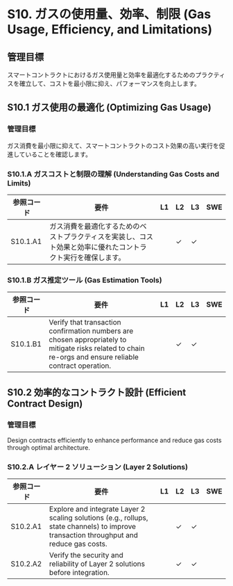 # S10. ガスの使用量、効率、制限 (Gas Usage, Efficiency, and Limitations)

## 管理目標
スマートコントラクトにおけるガス使用量と効率を最適化するためのプラクティスを確立して、コストを最小限に抑え、パフォーマンスを向上します。

## S10.1 ガス使用の最適化 (Optimizing Gas Usage)

### 管理目標
ガス消費を最小限に抑えて、スマートコントラクトのコスト効果の高い実行を促進していることを確認します。

### S10.1.A ガスコストと制限の理解 (Understanding Gas Costs and Limits)

| 参照コード   | 要件                                                                        | L1 | L2 | L3 | SWE |
| ------------ | --------------------------------------------------------------------------- | -- | -- | -- | --- |
| S10.1.A1     | ガス消費を最適化するためのベストプラクティスを実装し、コスト効果と効率に優れたコントラクト実行を確保します。 |    | ✓  | ✓  |     |

### S10.1.B ガス推定ツール (Gas Estimation Tools)

| 参照コード   | 要件                                                                        | L1 | L2 | L3 | SWE |
| ------------ | --------------------------------------------------------------------------- | -- | -- | -- | --- |
| S10.1.B1     | Verify that transaction confirmation numbers are chosen appropriately to mitigate risks related to chain re-orgs and ensure reliable contract operation. |    | ✓  | ✓  |     |


## S10.2 効率的なコントラクト設計 (Efficient Contract Design)

### 管理目標
Design contracts efficiently to enhance performance and reduce gas costs through optimal architecture.

### S10.2.A レイヤー 2 ソリューション (Layer 2 Solutions)

| 参照コード   | 要件                                                                        | L1 | L2 | L3 | SWE |
| ------------ | --------------------------------------------------------------------------- | -- | -- | -- | --- |
| S10.2.A1     | Explore and integrate Layer 2 scaling solutions (e.g., rollups, state channels) to improve transaction throughput and reduce gas costs. |    | ✓  | ✓  |     |
| S10.2.A2     | Verify the security and reliability of Layer 2 solutions before integration. |    | ✓  | ✓  |     |
